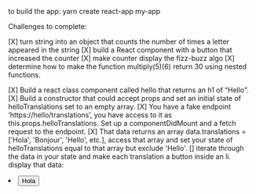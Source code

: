 to build the app: yarn create react-app my-app

Challenges to complete:

[X] turn string into an object that counts the number of times a letter appeared in the string
[X] build a React component with a button that increased the counter
[X] make counter display the fizz-buzz algo
[X] determine how to make the function multiply(5)(6) return 30 using nested functions.

[X] Build a react class component called hello that returns an h1 of “Hello”.
[X] Build a constructor that could accept props and set an initial state of helloTranslations set to an empty array.
[X] You have a fake endpoint ‘https://hello/translations’, you have access to it as this.props.helloTranslations. Set up a componentDidMount and a fetch request to the endpoint.
[X] That data returns an array data.translations = ['Hola', 'Bonjour', 'Hello', etc.], access that array and set your state of helloTranslations equal to that array but exclude 'Hello'.
[]  iterate through the data in your state and make each translation a button inside an li.
    display that data: <li><button>Hola</button></li>
